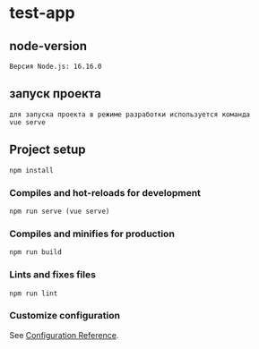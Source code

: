 # test-app
## node-version
```
Версия Node.js: 16.16.0
```
## запуск проекта
```
для запуска проекта в режиме разработки используется команда 
vue serve
```
## Project setup
```
npm install
```

### Compiles and hot-reloads for development
```
npm run serve (vue serve)
```

### Compiles and minifies for production
```
npm run build
```

### Lints and fixes files
```
npm run lint
```

### Customize configuration
See [Configuration Reference](https://cli.vuejs.org/config/).
